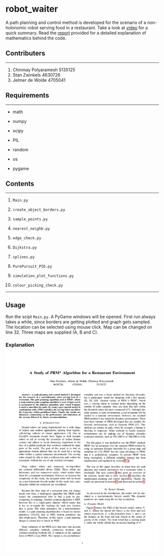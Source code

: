 # robot_waiter


A path planning and control method is developed for the scenario of a non-holonomic robot serving 
food in a restaurant. Take a look at [video](video.mp4) for a quick summary. Read the [report](report.pdf) 
provided for a detailed explanation of mathematics behind the code.
 
## Contributers
----------------------------------------------------------------
1. Chinmay Polyaramesh		5135125
2. Stan Zwinkels		4630726
3. Jelmer de Wolde		4705041

## Requirements
----------------------------------------------------------------
* math
* numpy
* scipy
* PIL

* random

* os
* pygame

## Contents

-----------------------------------------------------------------
1. `Main.py
`
2. `create_object_borders.py
`
3. `sample_points.py`

4. `nearest_neighb.py`
5. `edge_check.py`

6. `Dijkstra.py`
7. `splines.py`

8. `PurePursuit_PID.py`

9. `simulation_plot_functions.py`

10. `colour_picking_check.py`


------------------------------------------------------------------



## Usage

Run the scipt `Main.py`. A PyGame windows will be opened. 
First run always takes a while, since borders 
are
 getting plotted and graph gets sampled. The location can be selected using mouse click. Map can be 
changed on line 32. Three maps are supplied (A, B and C).


### Explanation
![page1](docs/0001.jpg)
